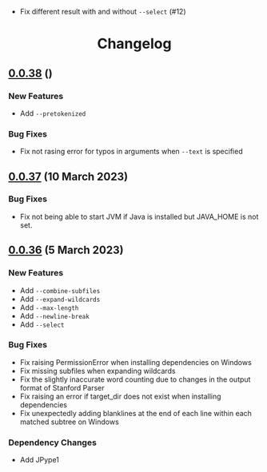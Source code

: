 + Fix different result with and without `--select` (#12)

<div align="center"><h1>Changelog</h1></div>

## [0.0.38]() ()

### New Features

+ Add `--pretokenized`

### Bug Fixes

+ Fix not rasing error for typos in arguments when `--text` is specified

## [0.0.37](https://github.com/tanloong/neosca/releases/tag/0.0.37) (10 March 2023)

### Bug Fixes

+ Fix not being able to start JVM if Java is installed but JAVA_HOME is not set.

## [0.0.36](https://github.com/tanloong/neosca/releases/tag/0.0.36) (5 March 2023)

### New Features

+ Add `--combine-subfiles`
+ Add `--expand-wildcards`
+ Add `--max-length`
+ Add `--newline-break`
+ Add `--select`

### Bug Fixes

+ Fix raising PermissionError when installing dependencies on Windows
+ Fix missing subfiles when expanding wildcards
+ Fix the slightly inaccurate word counting due to changes in the output format of Stanford Parser
+ Fix raising an error if target_dir does not exist when installing dependencies
+ Fix unexpectedly adding blanklines at the end of each line within each matched subtree on Windows

### Dependency Changes

+ Add JPype1
